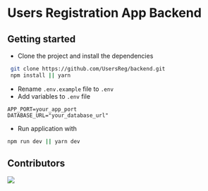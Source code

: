 # Users Registration App Backend

## Getting started
- Clone the project and install the dependencies
```bash
 git clone https://github.com/UsersReg/backend.git
 npm install || yarn
```
- Rename `.env.example` file to `.env`
- Add variables to `.env` file
```
APP_PORT=your_app_port
DATABASE_URL="your_database_url"
```
- Run application with
```bash
npm run dev || yarn dev
```

## Contributors

<a href="https://github.com/UsersReg/backend/graphs/contributors"><img src="https://contrib.rocks/image?repo=UsersReg/backend" /></a>
